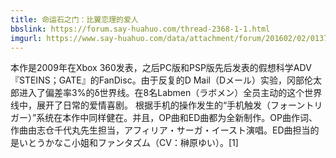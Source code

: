 ```yaml
---
title: 命运石之门：比翼恋理的爱人
bbslink: https://forum.say-huahuo.com/thread-2368-1-1.html
imgurl: https://www.say-huahuo.com/data/attachment/forum/201602/02/013704zancc5narr29a8yo.png
---
```


本作是2009年在Xbox 360发表，之后PC版和PSP版先后发表的假想科学ADV『STEINS；GATE』的FanDisc。由于反复的D Mail（Dメール）实验，冈部伦太郎进入了偏差率3%的δ世界线。在8名Labmen（ラボメン）全员主动的这个世界线中，展开了日常的爱情喜剧。
根据手机的操作发生的“手机触发（フォーントリガー）”系统在本作中同样健在。并且，OP曲和ED曲都为全新制作。OP曲作词、作曲由志仓千代丸先生担当，アフィリア・サーガ・イースト演唱。ED曲担当的是いとうかなこ小姐和ファンタズム（CV：榊原ゆい）。[1]<!--more-->
